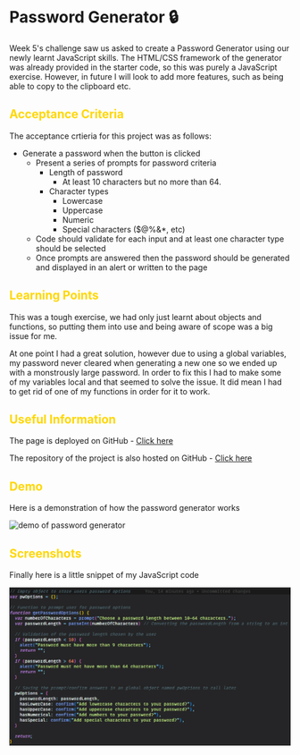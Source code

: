 # Password Generator 🔒

Week 5's challenge saw us asked to create a Password Generator using our newly learnt JavaScript skills. The HTML/CSS framework of the generator was already provided in the starter code, so this was purely a JavaScript exercise. However, in future I will look to add more features, such as being able to copy to the clipboard etc.

## <span style="color:gold">Acceptance Criteria</span>
The acceptance crtieria for this project was as follows:

* Generate a password when the button is clicked
  * Present a series of prompts for password criteria
    * Length of password
      * At least 10 characters but no more than 64.
    * Character types
      * Lowercase
      * Uppercase
      * Numeric
      * Special characters ($@%&*, etc)
  * Code should validate for each input and at least one character type should be selected
  * Once prompts are answered then the password should be generated and displayed in an alert or written to the page

## <span style="color:gold">Learning Points</span>
This was a tough exercise, we had only just learnt about objects and functions, so putting them into use and being aware of scope was a big issue for me. 

At one point I had a great solution, however due to using a global variables, my password never cleared when generating a new one so we ended up with a monstrously large password. In order to fix this I had to make some of my variables local and that seemed to solve the issue. It did mean I had to get rid of one of my functions in order for it to work. 

## <span style="color:gold">Useful Information</span>
The page is deployed on GitHub - [Click here](https://rbrd87.github.io/password-generator)

The repository of the project is also hosted on GitHub - [Click here](https://github.com/rbrd87/password-generator)

## <span style="color:gold">Demo</span>
Here is a demonstration of how the password generator works

![demo of password generator](assets/images/demo-password-gen.gif)

## <span style="color:gold">Screenshots</span>
Finally here is a little snippet of my JavaScript code

![snippet of code](assets/images/snippet-of-code.jpg)